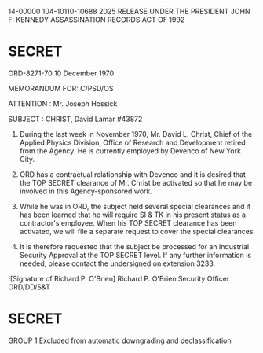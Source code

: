 14-00000
104-10110-10688
2025 RELEASE UNDER THE PRESIDENT JOHN F. KENNEDY ASSASSINATION RECORDS ACT OF 1992

# SECRET

ORD-8271-70
10 December 1970

MEMORANDUM FOR: C/PSD/OS

ATTENTION : Mr. Joseph Hossick

SUBJECT : CHRIST, David Lamar #43872

1.  During the last week in November 1970, Mr. David L. Christ,
    Chief of the Applied Physics Division, Office of Research and
    Development retired from the Agency. He is currently employed by
    Devenco of New York City.

2. ORD has a contractual relationship with Devenco and it is
   desired that the TOP SECRET clearance of Mr. Christ be activated so
   that he may be involved in this Agency-sponsored work.

3. While he was in ORD, the subject held several special
   clearances and it has been learned that he will require SI & TK in
   his present status as a contractor's employee. When his TOP SECRET
   clearance has been activated, we will file a separate request to
   cover the special clearances.

4. It is therefore requested that the subject be processed for
   an Industrial Security Approval at the TOP SECRET level. If any
   further information is needed, please contact the undersigned on
   extension 3233.

![Signature of Richard P. O'Brien]
Richard P. O'Brien
Security Officer
ORD/DD/S&T

# SECRET

GROUP 1
Excluded from automatic
downgrading and
declassification
